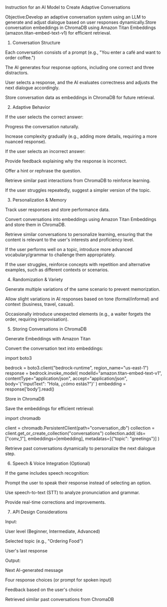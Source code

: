 Instruction for an AI Model to Create Adaptive Conversations

Objective:Develop an adaptive conversation system using an LLM to generate and adjust dialogue based on user responses dynamically.Store conversation embeddings in ChromaDB using Amazon Titan Embeddings (amazon.titan-embed-text-v1) for efficient retrieval.

1. Conversation Structure

Each conversation consists of a prompt (e.g., "You enter a café and want to order coffee.")

The AI generates four response options, including one correct and three distractors.

User selects a response, and the AI evaluates correctness and adjusts the next dialogue accordingly.

Store conversation data as embeddings in ChromaDB for future retrieval.

2. Adaptive Behavior

If the user selects the correct answer:

Progress the conversation naturally.

Increase complexity gradually (e.g., adding more details, requiring a more nuanced response).

If the user selects an incorrect answer:

Provide feedback explaining why the response is incorrect.

Offer a hint or rephrase the question.

Retrieve similar past interactions from ChromaDB to reinforce learning.

If the user struggles repeatedly, suggest a simpler version of the topic.

3. Personalization & Memory

Track user responses and store performance data.

Convert conversations into embeddings using Amazon Titan Embeddings and store them in ChromaDB.

Retrieve similar conversations to personalize learning, ensuring that the content is relevant to the user's interests and proficiency level.

If the user performs well on a topic, introduce more advanced vocabulary/grammar to challenge them appropriately.

If the user struggles, reinforce concepts with repetition and alternative examples, such as different contexts or scenarios.

4. Randomization & Variety

Generate multiple variations of the same scenario to prevent memorization.

Allow slight variations in AI responses based on tone (formal/informal) and context (business, travel, casual).

Occasionally introduce unexpected elements (e.g., a waiter forgets the order, requiring improvisation).

5. Storing Conversations in ChromaDB

Generate Embeddings with Amazon Titan

Convert the conversation text into embeddings:

import boto3

bedrock = boto3.client("bedrock-runtime", region_name="us-east-1")
response = bedrock.invoke_model(
    modelId="amazon.titan-embed-text-v1",
    contentType="application/json",
    accept="application/json",
    body='{"inputText": "Hola, ¿cómo estás?"}'
)
embedding = response['body'].read()

Store in ChromaDB

Save the embeddings for efficient retrieval:

import chromadb

client = chromadb.PersistentClient(path="conversation_db")
collection = client.get_or_create_collection("conversations")
collection.add(
    ids=["conv_1"],
    embeddings=[embedding],
    metadatas=[{"topic": "greetings"}]
)

Retrieve past conversations dynamically to personalize the next dialogue step.

6. Speech & Voice Integration (Optional)

If the game includes speech recognition:

Prompt the user to speak their response instead of selecting an option.

Use speech-to-text (STT) to analyze pronunciation and grammar.

Provide real-time corrections and improvements.

7. API Design Considerations

Input:

User level (Beginner, Intermediate, Advanced)

Selected topic (e.g., "Ordering Food")

User's last response

Output:

Next AI-generated message

Four response choices (or prompt for spoken input)

Feedback based on the user's choice

Retrieved similar past conversations from ChromaDB